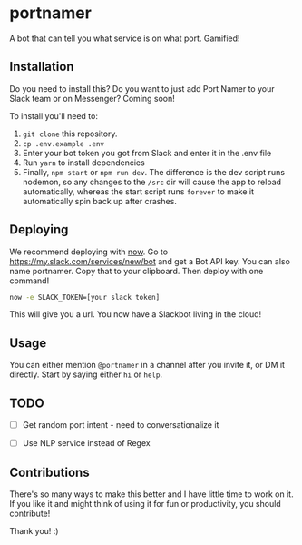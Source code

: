 # portnamer
A bot that can tell you what service is on what port. Gamified!

## Installation
Do you need to install this? Do you want to just add Port Namer to your Slack team or on Messenger? Coming soon!

To install you'll need to:

1. `git clone` this repository.
2. `cp .env.example .env`
3. Enter your bot token you got from Slack and enter it in the .env file
4. Run `yarn` to install dependencies
5. Finally, `npm start` or `npm run dev`. The difference is the dev script runs nodemon, so any changes to the `/src` dir will cause the app to reload automatically, whereas the start script runs `forever` to make it automatically spin back up after crashes.

## Deploying
We recommend deploying with [now](now.sh). Go to https://my.slack.com/services/new/bot and get a Bot API key. You can also name portnamer. Copy that to your clipboard. Then deploy with one command!

```sh
now -e SLACK_TOKEN=[your slack token]
```

This will give you a url. You now have a Slackbot living in the cloud!

## Usage
You can either mention `@portnamer` in a channel after you invite it, or DM it directly. Start by saying either `hi` or `help`.

## TODO
- [ ] Get random port intent - need to conversationalize it
- [ ] Use NLP service instead of Regex


## Contributions
There's so many ways to make this better and I have little time to work on it. If you like it and might think of using it for fun or productivity, you should contribute!

Thank you! :)
